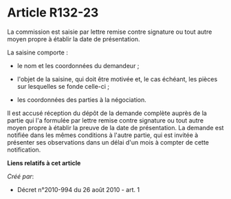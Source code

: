 # Article R132-23

La commission est saisie par lettre remise contre signature ou tout autre moyen propre à établir la date de présentation.

La saisine comporte :

- le nom et les coordonnées du demandeur ;

- l'objet de la saisine, qui doit être motivée et, le cas échéant, les pièces sur lesquelles se fonde celle-ci ;

- les coordonnées des parties à la négociation.

Il est accusé réception du dépôt de la demande complète auprès de la partie qui l'a formulée par lettre remise contre
signature ou tout autre moyen propre à établir la preuve de la date de présentation. La demande est notifiée dans les mêmes
conditions à l'autre partie, qui est invitée à présenter ses observations dans un délai d'un mois à compter de cette
notification.

**Liens relatifs à cet article**

_Créé par_:

  - Décret n°2010-994 du 26 août 2010 - art. 1
